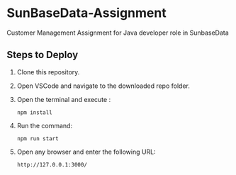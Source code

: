 # SunBaseData-Assignment
Customer Management Assignment for Java developer role in SunbaseData

 ## Steps to Deploy

1. Clone this repository.
2. Open VSCode and navigate to the downloaded repo folder.
3. Open the terminal and execute : 

   ```
   npm install
   ```

4. Run the command:

   ```
   npm run start
   ```

5. Open any browser and enter the following URL:

   ```
   http://127.0.0.1:3000/
   ```
